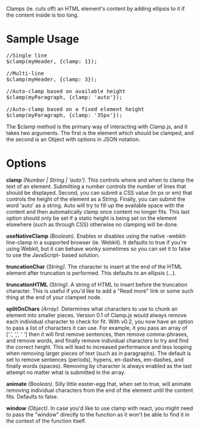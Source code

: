 Clamps (ie. cuts off) an HTML element's content by adding ellipsis to it if the
content inside is too long.


# Sample Usage

<pre>
//Single line
$clamp(myHeader, {clamp: 1});

//Multi-line
$clamp(myHeader, {clamp: 3});

//Auto-clamp based on available height
$clamp(myParagraph, {clamp: 'auto'});

//Auto-clamp based on a fixed element height
$clamp(myParagraph, {clamp: '35px'});
</pre>

The $clamp method is the primary way of interacting with Clamp.js, and it takes two
arguments. The first is the element which should be clamped, and the second is an
Object with options in JSON notation.


# Options

**clamp** _(Number | String | 'auto')_. This controls where and when to clamp the
text of an element. Submitting a number controls the number of lines that should
be displayed. Second, you can submit a CSS value (in px or em) that controls the
height of the element as a String. Finally, you can submit the word 'auto' as a string.
Auto will try to fill up the available space with the content and then automatically
clamp once content no longer fits. This last option should only be set if a static
height is being set on the element elsewhere (such as through CSS) otherwise no
clamping will be done.

**useNativeClamp** _(Boolean)_. Enables or disables using the native -webkit-line-clamp
in a supported browser (ie. Webkit). It defaults to true if you're using Webkit,
but it can behave wonky sometimes so you can set it to false to use the JavaScript-
based solution.

**truncationChar** _(String)_. The character to insert at the end of the HTML element
after truncation is performed. This defaults to an ellipsis (…).

**truncationHTML** _(String)_. A string of HTML to insert before the truncation character.
This is useful if you'd like to add a "Read more" link or some such thing at the end of
your clamped node.

**splitOnChars** _(Array)_. Determines what characters to use to chunk an element into
smaller pieces. Version 0.1 of Clamp.js would always remove each individual character
to check for fit. With v0.2, you now have an option to pass a list of characters it
can use. For example, it you pass an array of ['.', ',', ' '] then it will first remove
sentences, then remove comma-phrases, and remove words, and finally remove individual
characters to try and find the correct height. This will lead to increased performance
and less looping when removing larger pieces of text (such as in paragraphs). The default
is set to remove sentences (periods), hypens, en-dashes, em-dashes, and finally words
(spaces). Removing by character is always enabled as the last attempt no matter what
is submitted in the array.

**animate** _(Boolean)_. Silly little easter-egg that, when set to true, will animate
removing individual characters from the end of the element until the content fits.
Defaults to false.

**window** _(Object)_. In case you'd like to use clamp with react, you might need to pass the "window" directly to the function as it won't be able to find it in the context of the function itself.
